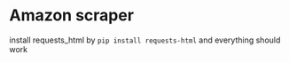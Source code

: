 # Amazon scraper

install requests_html by ```pip install requests-html``` and everything should work
